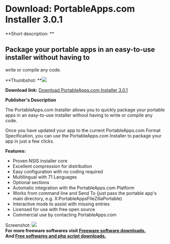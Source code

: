 # Download: PortableApps.com Installer 3.0.1

**Short description: **

## Package your portable apps in an easy-to-use installer without having to
write or compile any code.

  
**Thumbshot: **![](http://www.freewarefiles.com/screenshot/portappsinstaller3_md.jpg)   
  
**Download link:** [Download PortableApps.com Installer 3.0.1](http://freesoftwares.boysofts.com/PortableApps-Installer_program_49877.html)  
  

**Publisher's Description**  
  

The PortableApps.com Installer allows you to quickly package your portable
apps in an easy-to-use installer without having to write or compile any code.

Once you have updated your app to the current PortableApps.com Format
Specification, you can use the PortableApps.com Installer to package your app
in just a few clicks.

**Features:**

  * Proven NSIS installer core 
  * Excellent compression for distribution 
  * Easy configuration with no coding required 
  * Multilingual with 71 Languages 
  * Optional sections 
  * Automatic integration with the PortableApps.com Platform 
  * Works from command line and Send To (just pass the portable app's main directory, e.g. X:PortableAppsFileZillaPortable) 
  * Interactive mode to assist with missing entries 
  * Licensed for use with free open source 
  * Commercial use by contacting PortableApps.com 

  
  
Screenshot:
![](http://www.freewarefiles.com/screenshot/portappsinstaller3.jpg)  
**For more freeware softwares visit [Freeware software downloads.](http://freesoftwares.boysofts.com/)**   
**And [Free softwares and php script downloads.](http://www.boysofts.com/)**

